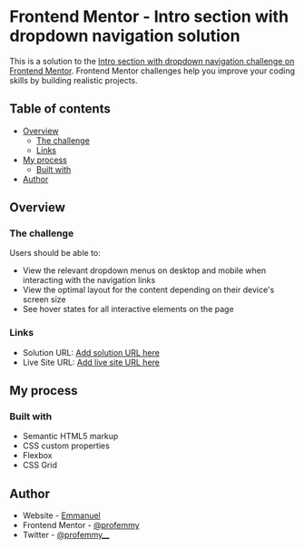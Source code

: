 # Frontend Mentor - Intro section with dropdown navigation solution

This is a solution to the [Intro section with dropdown navigation challenge on Frontend Mentor](https://www.frontendmentor.io/challenges/intro-section-with-dropdown-navigation-ryaPetHE5). Frontend Mentor challenges help you improve your coding skills by building realistic projects. 

## Table of contents

- [Overview](#overview)
  - [The challenge](#the-challenge)
  - [Links](#links)
- [My process](#my-process)
  - [Built with](#built-with)
- [Author](#author)


## Overview

### The challenge

Users should be able to:

- View the relevant dropdown menus on desktop and mobile when interacting with the navigation links
- View the optimal layout for the content depending on their device's screen size
- See hover states for all interactive elements on the page


### Links

- Solution URL: [Add solution URL here](https://your-solution-url.com)
- Live Site URL: [Add live site URL here](https://profemmy.github.io/intro-section-with-dropdown-navigation/)

## My process

### Built with

- Semantic HTML5 markup
- CSS custom properties
- Flexbox
- CSS Grid



## Author

- Website - [Emmanuel](https://github.com/profemmy/)
- Frontend Mentor - [@profemmy](https://www.frontendmentor.io/profile/profemmy/)
- Twitter - [@profemmy__](https://www.twitter.com/profemmy__/)


